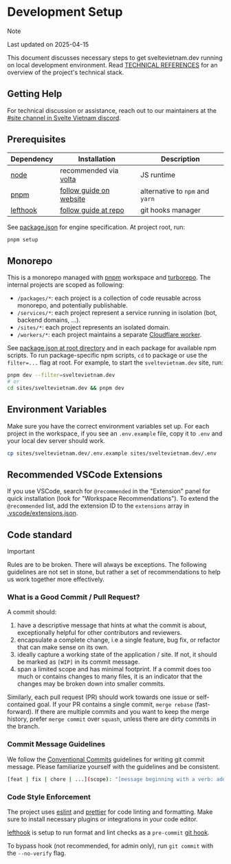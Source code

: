 # Development Setup

> [!NOTE]
> Last updated on 2025-04-15

This document discusses necessary steps to get sveltevietnam.dev running on local development environment. Read [TECHNICAL REFERENCES] for an overview of the project's technical stack.

## Getting Help

For technical discussion or assistance, reach out to our maintainers at the [#site channel in Svelte Vietnam discord](https://discord.com/channels/1066621936546877450/1140975675235389562).

## Prerequisites

| Dependency | Installation                            | Description                     |
| ---------- | --------------------------------------- | ------------------------------- |
| [node]     | recommended via [volta]                 | JS runtime                      |
| [pnpm]     | [follow guide on website][pnpm.install] | alternative to `npm` and `yarn` |
| [lefthook] | [follow guide at repo][lefthook]        | git hooks manager               |

See [package.json] for engine specification. At project root, run:

```bash
pnpm setup
```

## Monorepo

This is a monorepo managed with [pnpm] workspace and [turborepo]. The internal projects are scoped as following:

- `/packages/*`: each project is a collection of code reusable across monorepo, and potentially publishable.
- `/services/*`: each project represent a service running in isolation (bot, backend domains, ...).
- `/sites/*`: each project represents an isolated domain.
- `/workers/*`: each project maintains a separate [Cloudflare worker][cloudflare.worker].

See [package.json at root directory](../package.json) and in each package for available npm scripts. To run package-specific npm scripts, `cd` to package or use the `filter=...` flag at root. For example, to start the `sveltevietnam.dev` site, run:

```bash
pnpm dev --filter=sveltevietnam.dev
# or
cd sites/sveltevietnam.dev && pnpm dev
```

## Environment Variables

Make sure you have the correct environment variables set up. For each project in the workspace, if you see an `.env.example` file, copy it to `.env` and your local dev server should work.

```bash
cp sites/sveltevietnam.dev/.env.example sites/sveltevietnam.dev/.env
```

## Recommended VSCode Extensions

If you use VSCode, search for `@recommended` in the "Extension" panel for quick installation (look for "Workspace Recommendations"). To extend the `@recommended` list, add the extension ID to the `extensions` array in [.vscode/extensions.json].

## Code standard

> [!IMPORTANT]
> Rules are to be broken. There will always be exceptions. The following guidelines are not set in stone, but rather a set of recommendations to help us work together more effectively.

### What is a Good Commit / Pull Request?

A commit should:

1. have a descriptive message that hints at what the commit is about, exceptionally helpful for other contributors and reviewers.
2. encapsulate a complete change, i.e a single feature, bug fix, or refactor that can make sense on its own.
3. ideally capture a working state of the application / site. If not, it should be marked as `[WIP]` in its commit message.
4. span a limited scope and has minimal footprint. If a commit does too much or contains changes to many files, it is an indicator that the changes may be broken down into smaller commits.

Similarly, each pull request (PR) should work towards one issue or self-contained goal. If your PR contains a single commit, `merge rebase` (fast-forward). If there are multiple commits and you want to keep the merge history, prefer `merge commit` over `squash`, unless there are dirty commits in the branch.

### Commit Message Guidelines

We follow the [Conventional Commits][conventionalcommits] guidelines for writing git commit message. Please familiarize yourself with the guidelines and be consistent.

```bash
[feat | fix | chore | ...](scope): "[message beginning with a verb: add | change | remove]"
```

### Code Style Enforcement

The project uses [eslint] and [prettier] for code linting and formatting. Make sure to install necessary plugins or integrations in your code editor.

[lefthook] is setup to run format and lint checks as a `pre-commit` [git hook](https://git-scm.com/book/en/v2/Customizing-Git-Git-Hooks).

To bypass hook (not recommended, for admin only), run `git commit` with the `--no-verify` flag.

<!-- LOCAL -->

[.vscode/extensions.json]: ../.vscode/extensions.json
[package.json]: ./package.json
[TECHNICAL REFERENCES]: ./TECHNICAL_REFERENCES.md

<!-- TECHNOLOGIES -->

[lefthook]: https://github.com/evilmartians/lefthook
[eslint]: https://eslint.org
[prettier]: https://prettier.io
[node]: https://nodejs.org/en/
[nvm]: https://github.com/nvm-sh/nvm
[volta]: https://volta.sh/
[pnpm]: https://pnpm.io/
[pnpm.install]: https://pnpm.io/installation
[turborepo]: https://turbo.build/
[cloudflare.worker]: https://workers.cloudflare.com/

<!-- OTHERS -->

[conventionalcommits]: https://www.conventionalcommits.org/en/v1.0.0/
